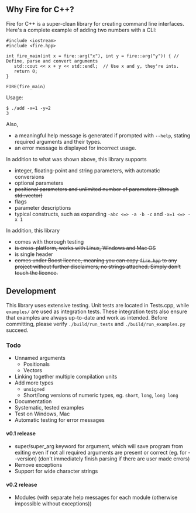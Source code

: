 
## Why Fire for C++?

Fire for C++ is a super-clean library for creating command line interfaces. Here's a complete example of adding two numbers with a CLI:
 ```
#include <iostream>
#include <fire.hpp>

int fire_main(int x = fire::arg("x"), int y = fire::arg("y")) { // Define, parse and convert arguments
    std::cout << x + y << std::endl;  // Use x and y, they're ints.
    return 0;
}

FIRE(fire_main)
```

Usage:
```
$ ./add -x=1 -y=2
3
```

Also,
* a meaningful help message is generated if prompted with `--help`, stating required arguments and their types.
* an error message is displayed for incorrect usage.

In addition to what was shown above, this library supports
* integer, floating-point and string parameters, with automatic conversions
* optional parameters
* ~~positional parameters and unlimited number of parameters (through std::vector)~~
* flags
* parameter descriptions
* typical constructs, such as expanding `-abc <=> -a -b -c` and `-x=1 <=> -x 1`

In addition, this library
* comes with thorough testing
* ~~is cross-platform, works with Linux, Windows and Mac OS~~
* is single header
* ~~comes under Boost licence, meaning you can copy `fire.hpp` to any project without further disclaimers, no strings attached. Simply don't touch the licence.~~ 



## Development

This library uses extensive testing. Unit tests are located in Tests.cpp, while `examples/` are used as integration tests. These integration tests also ensure that examples are always up-to-date and work as intended. Before committing, please verify `./build/run_tests` and `./build/run_examples.py` succeed.

### Todo

* Unnamed arguments
    * Positionals
    * Vectors
* Linking together multiple compilation units
* Add more types
    * `unsigned`
    * Short/long versions of numeric types, eg. `short`, `long`, `long long`
* Documentation
* Systematic, tested examples
* Test on Windows, Mac
* Automatic testing for error messages

#### v0.1 release

* super/super_arg keyword for argument, which will save program from exiting even if not all required arguments are present or correct (eg. for --version) (don't immediately finish parsing if there are user made errors)
* Remove exceptions
* Support for wide character strings

#### v0.2 release

* Modules (with separate help messages for each module (otherwise impossible without exceptions))
